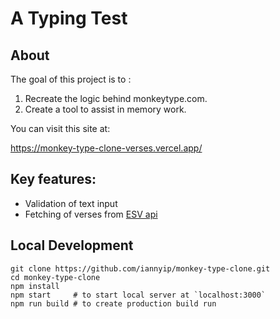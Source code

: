 # A Typing Test

## About

The goal of this project is to :

1. Recreate the logic behind monkeytype.com.
2. Create a tool to assist in memory work.

You can visit this site at:

https://monkey-type-clone-verses.vercel.app/

## Key features:

- Validation of text input
- Fetching of verses from [ESV api](https://api.esv.org/)

## Local Development

```
git clone https://github.com/iannyip/monkey-type-clone.git
cd monkey-type-clone
npm install
npm start     # to start local server at `localhost:3000`
npm run build # to create production build run
```
